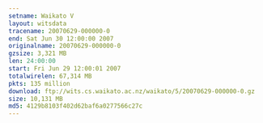 ```yaml
---
setname: Waikato V
layout: witsdata
tracename: 20070629-000000-0
end: Sat Jun 30 12:00:00 2007
originalname: 20070629-000000-0
gzsize: 3,321 MB
len: 24:00:00
start: Fri Jun 29 12:00:01 2007
totalwirelen: 67,314 MB
pkts: 135 million
download: ftp://wits.cs.waikato.ac.nz/waikato/5/20070629-000000-0.gz
size: 10,131 MB
md5: 4129b8103f402d62baf6a0277566c27c
---
```

